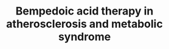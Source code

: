 ---
annotations:
- id: DOID:9351
  parent: disease of metabolism
  type: Disease Ontology
  value: diabetes mellitus
- id: DOID:1936
  parent: cardiovascular system disease
  type: Disease Ontology
  value: atherosclerosis
- id: DOID:0080547
  parent: genetic disease
  type: Disease Ontology
  value: non-alcoholic steatohepatitis
- id: PW:0000013
  parent: disease pathway
  type: Pathway Ontology
  value: disease pathway
- id: PW:0001413
  parent: disease pathway
  type: Pathway Ontology
  value: liver disease pathway
- id: PW:0000754
  parent: drug pathway
  type: Pathway Ontology
  value: drug pathway
- id: DOID:0080208
  parent: genetic disease
  type: Disease Ontology
  value: non-alcoholic fatty liver disease
- id: CL:0000182
  parent: native cell
  type: Cell Type Ontology
  value: hepatocyte
authors:
- Eweitz
citedin: ''
communities: []
description: '"Mechanisms of action of bempedoic acid. In the cytoplasm of hepatocytes,
  ACSVL1 converts bempedoic acid to bempedoyl-CoA that directly inhibits ACLY. This
  is a key enzyme responsible for generating acetyl-CoA and oxaloacetate from citric
  acid deriving from mitochondrial TCA cycle. Reduction of acetyl-CoA and oxaloacetate
  levels affects fatty acid and cholesterol synthesis as well as gluconeogenesis.
  In addition, bempedoic free acid activates the AMPK pathway, which downregulates
  key rate-limiting enzymes of lipid synthesis (ACC and HMGR) and glucose production
  (PEPCK and G6Pase). In the liver, the combination of ACLY inhibition and AMPK activation
  by bempedoic acid decreases cholesterol, FFA and glucose synthesis both by reducing
  precursor substrates and by downregulating key enzyme activities. Through this mechanism,
  bempedoic acid may improve dyslipidemia, hepatic steatosis, and diabetes. In skeletal
  muscle, bempedoic acid cannot be activated to bempedoyl-CoA because ACSVL1 is completely
  absent in this tissue. Thus, this drug does not promote myotoxicity associated with
  cholesterol synthesis inhibition, as statins can. In the immune cells and in other
  tissues, AMPK activation by bempedoic acid downregulates MAPK pro-inflammatory pathways
  leading to decreased cytokine, chemokine, and adhesion molecule synthesis. Through
  this mechanism, bempedoic acid decreases inflammation, hsCRP levels and may contribute
  to atherosclerosis and NASH prevention. Red T indicate inhibition; green arrow indicates
  activation; blue arrows indicate clinical targets. α-KG, α-ketoglutarate; ACLY,
  ATP-citrate lyase; ACSVL1, very long-chain acyl-CoA synthetase-1; AMPK, AMP-activated
  protein kinase; ACC, acetyl-CoA carboxylase; HMGCoA, 3-hydroxy-3-methylglutaryl
  coenzyme A; HMGR, 3-hydroxy-3-methylglutaryl-CoA reductase; G6Pase, glucose-6-phosphatase;
  PEPCK, phosphoenolpyruvate carboxykinase; TCA, tricarboxylic acid; FFA, free fatty
  acids; NAFLD, non-alcoholic fatty liver disease; NASH, non-alcoholic steatohepatitis;
  MAPK, mitogen-activated protein kinase; hsCRP, high-sensitivity C-reactive protein."
  Derived from Figure 1 in https://pmc.ncbi.nlm.nih.gov/articles/PMC9650075/, via
  PFOCR entryhttps://pfocr.wikipathways.org/figures/PMC9650075__fcvm-09-1028355-g001.html.'
last-edited: 2025-10-31
ndex: null
organisms:
- Homo sapiens
redirect_from:
- /index.php/Pathway:WP5500
- /instance/WP5500
- /instance/WP5500_r140917
revision: r140917
schema-jsonld:
- '@context': https://schema.org/
  '@id': https://wikipathways.github.io/pathways/WP5500.html
  '@type': Dataset
  creator:
    '@type': Organization
    name: WikiPathways
  description: '"Mechanisms of action of bempedoic acid. In the cytoplasm of hepatocytes,
    ACSVL1 converts bempedoic acid to bempedoyl-CoA that directly inhibits ACLY. This
    is a key enzyme responsible for generating acetyl-CoA and oxaloacetate from citric
    acid deriving from mitochondrial TCA cycle. Reduction of acetyl-CoA and oxaloacetate
    levels affects fatty acid and cholesterol synthesis as well as gluconeogenesis.
    In addition, bempedoic free acid activates the AMPK pathway, which downregulates
    key rate-limiting enzymes of lipid synthesis (ACC and HMGR) and glucose production
    (PEPCK and G6Pase). In the liver, the combination of ACLY inhibition and AMPK
    activation by bempedoic acid decreases cholesterol, FFA and glucose synthesis
    both by reducing precursor substrates and by downregulating key enzyme activities.
    Through this mechanism, bempedoic acid may improve dyslipidemia, hepatic steatosis,
    and diabetes. In skeletal muscle, bempedoic acid cannot be activated to bempedoyl-CoA
    because ACSVL1 is completely absent in this tissue. Thus, this drug does not promote
    myotoxicity associated with cholesterol synthesis inhibition, as statins can.
    In the immune cells and in other tissues, AMPK activation by bempedoic acid downregulates
    MAPK pro-inflammatory pathways leading to decreased cytokine, chemokine, and adhesion
    molecule synthesis. Through this mechanism, bempedoic acid decreases inflammation,
    hsCRP levels and may contribute to atherosclerosis and NASH prevention. Red T
    indicate inhibition; green arrow indicates activation; blue arrows indicate clinical
    targets. α-KG, α-ketoglutarate; ACLY, ATP-citrate lyase; ACSVL1, very long-chain
    acyl-CoA synthetase-1; AMPK, AMP-activated protein kinase; ACC, acetyl-CoA carboxylase;
    HMGCoA, 3-hydroxy-3-methylglutaryl coenzyme A; HMGR, 3-hydroxy-3-methylglutaryl-CoA
    reductase; G6Pase, glucose-6-phosphatase; PEPCK, phosphoenolpyruvate carboxykinase;
    TCA, tricarboxylic acid; FFA, free fatty acids; NAFLD, non-alcoholic fatty liver
    disease; NASH, non-alcoholic steatohepatitis; MAPK, mitogen-activated protein
    kinase; hsCRP, high-sensitivity C-reactive protein." Derived from Figure 1 in
    https://pmc.ncbi.nlm.nih.gov/articles/PMC9650075/, via PFOCR entryhttps://pfocr.wikipathways.org/figures/PMC9650075__fcvm-09-1028355-g001.html.'
  keywords:
  - ACACA
  - ACACB
  - ACLY
  - Acetyl-CoA
  - Alpha-KG
  - Atherosclerosis
  - Bempedoic acid
  - CRP
  - Citrate
  - Diabetes
  - Free fatty acid
  - G6PC1
  - G6PC2
  - G6PC3
  - Glucose
  - HMG-CoA
  - HMGA1
  - Inflammation
  - Insulin resistance
  - LDL-C
  - MAPK1
  - MAPK10
  - MAPK11
  - MAPK12
  - MAPK13
  - MAPK14
  - MAPK3
  - MAPK8
  - MAPK9
  - Malonyl-CoA
  - NAFLD
  - NASH
  - Oxoloacetate
  - PCK2
  - PRKAA1
  - PRKAA2
  - PRKAB1
  - PRKAB2
  - PRKAG1
  - PRKAG2
  - PRKAG3
  - SLC27A2
  - Sterol
  - Succinyl-CoA
  - Trigylceride
  license: CC0
  name: Bempedoic acid therapy in atherosclerosis and metabolic syndrome
seo: CreativeWork
title: Bempedoic acid therapy in atherosclerosis and metabolic syndrome
wpid: WP5500
---